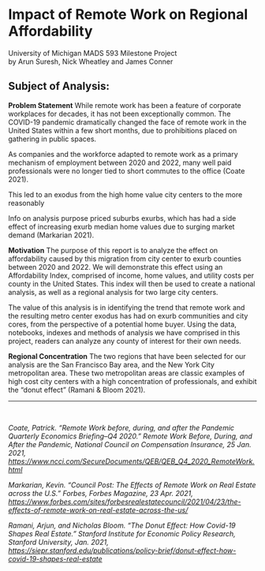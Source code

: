 
# Impact of Remote Work on Regional Affordability
University of Michigan MADS 593 Milestone Project<br>
by Arun Suresh, Nick Wheatley and James Conner

## Subject of Analysis:

**Problem Statement**
While remote work has been a feature of  corporate workplaces for decades, it has not been exceptionally common.  The COVID-19 pandemic dramatically changed the face of remote work in the United States within a few short months, due to prohibitions placed on gathering in public spaces.  

As companies and the workforce adapted to remote work as a primary mechanism of employment between 2020 and 2022, many well paid professionals were no longer tied to short commutes to the office (Coate 2021).

This led to an exodus from the high home value city centers to the more reasonably

Info on analysis purpose priced suburbs exurbs, which has had a side effect of increasing exurb median home values due to surging market demand (Markarian 2021).

**Motivation**
The purpose of this report is to analyze the effect on affordability caused by this migration from city center to exurb counties between 2020 and 2022.  We will demonstrate this effect using an Affordability Index, comprised of income, home values, and utility costs per county in the United States.  This index will then be used to create a national analysis, as well as a regional analysis for two large city centers.

The value of this analysis is in identifying the trend that remote work and the resulting metro center exodus has had on exurb communities and city cores, from the perspective of a potential home buyer.  Using the data, notebooks, indexes and methods of analysis we have comprised in this project, readers can analyze any county of interest for their own needs.

**Regional Concentration**
The two regions that have been selected for our analysis are the San Francisco Bay area, and the New York City metropolitan area. These two metropolitan areas are classic examples of high cost city centers with a high concentration of professionals, and exhibit the “donut effect” (Ramani & Bloom 2021).
<br>
<hr>
<br>

_Coate, Patrick. “Remote Work before, during, and after the Pandemic Quarterly Economics Briefing–Q4 2020.” Remote Work Before, During, and After the Pandemic, National Council on Compensation Insurance, 25 Jan. 2021, https://www.ncci.com/SecureDocuments/QEB/QEB_Q4_2020_RemoteWork.html_

_Markarian, Kevin. “Council Post: The Effects of Remote Work on Real Estate across the U.S.” Forbes, Forbes Magazine, 23 Apr. 2021, https://www.forbes.com/sites/forbesrealestatecouncil/2021/04/23/the-effects-of-remote-work-on-real-estate-across-the-us/_

_Ramani, Arjun, and Nicholas Bloom. “The Donut Effect: How Covid-19 Shapes Real Estate.” Stanford Institute for Economic Policy Research, Stanford University, Jan. 2021, https://siepr.stanford.edu/publications/policy-brief/donut-effect-how-covid-19-shapes-real-estate_

